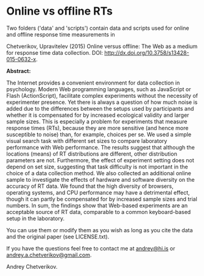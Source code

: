 # Online vs offline RTs

Two folders ('data' and 'scripts') contain data and scripts 
used for online and offline response time measurements in

Chetverikov, Upravitelev (2015) Online versus offline: 
The Web as a medium for response time data collection.
DOI: http://dx.doi.org/10.3758/s13428-015-0632-x.

__Abstract:__

The Internet provides a convenient environment for data collection in psychology. Modern Web programming languages, such as JavaScript or Flash (ActionScript), facilitate complex experiments without the necessity of experimenter presence. Yet there is always a question of how much noise is added due to the differences between the setups used by participants and whether it is compensated for by increased ecological validity and larger sample sizes. This is especially a problem for experiments that measure response times (RTs), because they are more sensitive (and hence more susceptible to noise) than, for example, choices per se. We used a simple visual search task with different set sizes to compare laboratory performance with Web performance. The results suggest that although the locations (means) of RT distributions are different, other distribution parameters are not. Furthermore, the effect of experiment setting does not depend on set size, suggesting that task difficulty is not important in the choice of a data collection method. We also collected an additional online sample to investigate the effects of hardware and software diversity on the accuracy of RT data. We found that the high diversity of browsers, operating systems, and CPU performance may have a detrimental effect, though it can partly be compensated for by increased sample sizes and trial numbers. In sum, the findings show that Web-based experiments are an acceptable source of RT data, comparable to a common keyboard-based setup in the laboratory.

You can use them or modify them as you wish as long as you cite the data and the original paper (see LICENSE.txt).

If you have the questions feel free to contact me at
andrey@hi.is or andrey.a.chetverikov@gmail.com.

Andrey Chetverikov.

